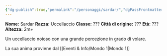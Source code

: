 ```yaml
---
{"dg-publish":true,"permalink":"/personaggi/sardar/","dgPassFrontmatter":true}
---
```


**Nome:** Sardar
**Razza:** Uccellaccio
**Classe:** ???
**Città di origine:** ???
**Età:** ???
**Altezza:** 2m+

Un uccellaccio noioso con una grande percezione in grado di volare.

La sua anima proviene dal [[Eventi & Info/Mondo 1\|Mondo 1]]